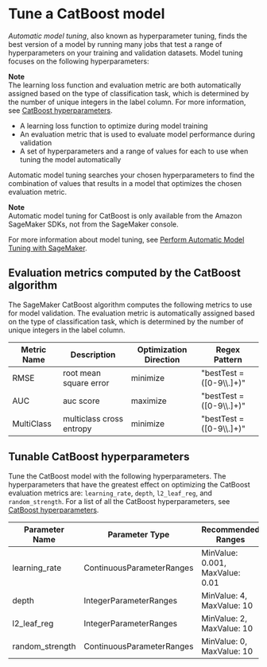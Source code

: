 # Tune a CatBoost model<a name="catboost-tuning"></a>

*Automatic model tuning*, also known as hyperparameter tuning, finds the best version of a model by running many jobs that test a range of hyperparameters on your training and validation datasets\. Model tuning focuses on the following hyperparameters:

**Note**  
The learning loss function and evaluation metric are both automatically assigned based on the type of classification task, which is determined by the number of unique integers in the label column\. For more information, see [CatBoost hyperparameters](catboost-hyperparameters.md)\.
+ A learning loss function to optimize during model training
+ An evaluation metric that is used to evaluate model performance during validation
+ A set of hyperparameters and a range of values for each to use when tuning the model automatically

Automatic model tuning searches your chosen hyperparameters to find the combination of values that results in a model that optimizes the chosen evaluation metric\.

**Note**  
Automatic model tuning for CatBoost is only available from the Amazon SageMaker SDKs, not from the SageMaker console\.

For more information about model tuning, see [Perform Automatic Model Tuning with SageMaker](automatic-model-tuning.md)\.

## Evaluation metrics computed by the CatBoost algorithm<a name="catboost-metrics"></a>

The SageMaker CatBoost algorithm computes the following metrics to use for model validation\. The evaluation metric is automatically assigned based on the type of classification task, which is determined by the number of unique integers in the label column\.


| Metric Name | Description | Optimization Direction | Regex Pattern | 
| --- | --- | --- | --- | 
| RMSE | root mean square error | minimize | "bestTest = \(\[0\-9\\\\\.\]\+\)" | 
| AUC | auc score | maximize | "bestTest = \(\[0\-9\\\\\.\]\+\)" | 
| MultiClass | multiclass cross entropy | minimize | "bestTest = \(\[0\-9\\\\\.\]\+\)" | 

## Tunable CatBoost hyperparameters<a name="catboost-tunable-hyperparameters"></a>

Tune the CatBoost model with the following hyperparameters\. The hyperparameters that have the greatest effect on optimizing the CatBoost evaluation metrics are: `learning_rate`, `depth`, `l2_leaf_reg`, and `random_strength`\. For a list of all the CatBoost hyperparameters, see [CatBoost hyperparameters](catboost-hyperparameters.md)\.


| Parameter Name | Parameter Type | Recommended Ranges | 
| --- | --- | --- | 
| learning\_rate | ContinuousParameterRanges | MinValue: 0\.001, MaxValue: 0\.01 | 
| depth | IntegerParameterRanges | MinValue: 4, MaxValue: 10 | 
| l2\_leaf\_reg | IntegerParameterRanges | MinValue: 2, MaxValue: 10 | 
| random\_strength | ContinuousParameterRanges | MinValue: 0, MaxValue: 10 | 